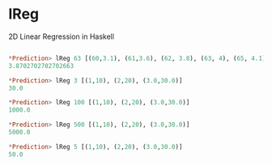 lReg
====

2D Linear Regression in Haskell

``` haskell 

*Prediction> lReg 63 [(60,3.1), (61,3.6), (62, 3.8), (63, 4), (65, 4.1)]
3.8702702702702663

*Prediction> lReg 3 [(1,10), (2,20), (3.0,30.0)]
30.0

*Prediction> lReg 100 [(1,10), (2,20), (3.0,30.0)]
1000.0

*Prediction> lReg 500 [(1,10), (2,20), (3.0,30.0)]
5000.0

*Prediction> lReg 5 [(1,10), (2,20), (3.0,30.0)]
50.0

```
